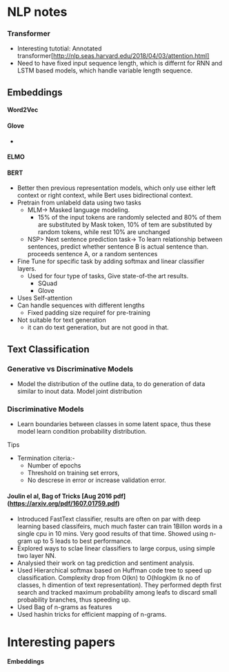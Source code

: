 # NLP notes

### Transformer
+ Interesting tutotial: Annotated transformer[http://nlp.seas.harvard.edu/2018/04/03/attention.html]
+ Need to have fixed input sequence length, which is differnt for RNN and LSTM based models, which handle variable length sequence.

## Embeddings

#### Word2Vec

#### Glove
+ 

#### ELMO

#### BERT
+ Better then previous representation models, which only use either left context or right context, while Bert uses bidirectional context.
+ Pretrain from unlabeld data using two tasks
  + MLM-> Masked language modeling.
    + 15% of the input tokens are randomly selected and 80% of them are substituted by Mask token, 10% of tem are substituted by random tokens, while rest 10% are unchanged
  + NSP> Next sentence prediction task-> To learn relationship between sentences, predict whether sentence B is actual sentence than. proceeds sentence A, or a random sentences
+ Fine Tune for specific task by adding softmax and linear classifier layers.
  + Used for four type of tasks, Give state-of-the art results.
    - SQuad
    - Glove
+ Uses Self-attention
+ Can handle sequences with different lengths
  + Fixed padding size requiref for pre-training
+ Not suitable for text generation
  + it can do text generation, but are not good in that.


## Text Classification

### Generative vs Discriminative Models
+ Model the distribution of the outline data, to do generation of data similar to inout data. Model joint distribution
### Discriminative Models
+ Learn boundaries between classes in some latent space, thus these model learn condition probability distribution.

Tips


+ Termination citeria:- 
    + Number of epochs
    + Threshold on training set errors, 
    + No descrese in error or increase validation error.
    
#### Joulin el al, Bag of Tricks [Aug 2016 pdf] (https://arxiv.org/pdf/1607.01759.pdf)
+ Introduced FastText classifier, results are often on par with deep learning based classifeirs, much much faster can train 1Billon words in a single cpu in 10 mins. Very good results of that time. Showed using n-gram up to 5 leads to best performance.
+ Explored ways to sclae linear classifiers to large corpus, using simple two layer NN. 
+ Analysied their work on tag prediction and sentiment analysis.
+ Used Hierarchical softmax based on Huffman code tree to speed up classification. Complexity drop from O(kn) to O(hlogk)m (k no of classes, h dimention of text representation). They performed depth first search and tracked maximum probability among leafs to discard small probability branches, thus speeding up.
+ Used Bag of n-grams as features 
+ Used hashin tricks for efficient mapping of n-grams.


    
# Interesting papers
#### Embeddings

